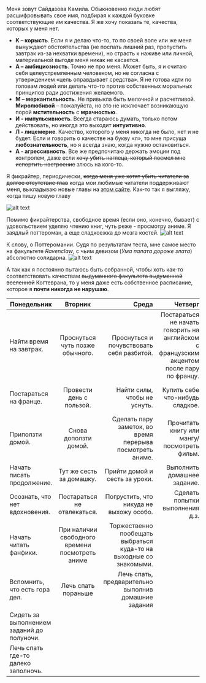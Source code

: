 Меня зовут Сайдазова Камила. Обыкновенно люди любят расшифровывать свое имя, подбирая к каждой буковке соответствующие им качества. Я же хочу показать те, качества, которых у меня нет.
* **К – корысть**. Если я и делаю что-то, то по своей воле или же меня вынуждают обстоятельства (не поспать лишний раз, пропустить завтрак из-за нехватки времени), но страсть к наживе или личной, материальной выгоде меня никак не касается.
* **А – амбициозность**. Точно не про меня. Может быть, я и считаю себя целеустремленным человеком, но не согласна с утверждением «цель оправдывает средства». Я не готова идти по головам людей или делать что-то против собственных моральных принципов ради достижения желаемого. 
* **М – меркантильность**. Не привыкла быть мелочной и расчетливой. **Миролюбивой** – пожалуйста, но это не исключает возникающую порой **мстительность** с **мрачностью**.
* **И - импульсивность**. Всегда стараюсь думать, только потом действовать, но иногда это выходит **интуитивно**.
* **Л - лицемерие**. Качество, которого у меня никогда не было, нет и не будет. Если и говорить о качестве на букву «л», то мне присуща **любознательность**, но я всегда знаю, когда нужно остановиться.
* **А - агрессивность**. Все же предпочитаю держать эмоции под контролем, даже если ~~хочу убить наглеца, который посмел мне испортить настроение~~ злюсь на кого-то.


Я фикрайтер, периодически, ~~когда меня уже хотят убить читатели за долгое отсутствие глав~~ когда мои любимые читатели поддерживают меня, выкладываю новые главы на [этом сайте](http:/ficbook.net). Как-то так я выгляжу, когда пишу новую главу
 
![alt text](https://i.pinimg.com/originals/65/09/ba/6509baa954eb38d0ba6939bf078c8030.gif)

Помимо фикрайтерства, свободное время (если оно, конечно, бывает) с удовольствием уделяю чтению книг, чуть реже - просмотру аниме.
Я заядлый поттероман, а еще сладкоежка до мозга костей.
![alt text](http://i29.beon.ru/83/18/2251883/24/95551624/373a588dc51f.gif)

К слову, о Поттеромании. Судя по результатам теста, мне самое место на факультете _Ravenclaw_, с чьим девизом (_Ума палата дороже злата_) абсолютно солидарна.
![alt text](https://orig00.deviantart.net/cdfb/f/2012/184/8/f/8f8c9cd42a2f48cf435500ffac847a1d-d55pwqg.jpg)

А так как я постоянно пытаюсь быть собранной, чтобы хоть как-то соответствовать качествам ~~выдуманного факультета выдуманной вселенной~~ Когтеврана, то у меня даже есть собственное расписание, которое я __почти никогда не нарушаю__.

| Понедельник        | Вторник          | Среда  | Четверг | Пятница |
| ------------- |:-------------:| -----:| -----:| -----:| 
|  Найти время на завтрак.      | Проснуться чуть позже обычного. | Проснуться и почувствовать себя разбитой.|Постараться не начать говорить на английском с французским акцентом после пару по францу.| |Встать с утра и вспомнить, что обещала начать делать зарядку с начала недели.
| Постараться на франце.     | Провести день с пользой.    |Найти силы, чтобы не уснуть. |Купить себе что-нибудь сладкое. | Отложить это на следующую неделю |
| Приползти домой. | Снова доползти домой.   |Сделать пару заметок, во время перерыва посмотреть аниме. |Прочитать книгу или мангу/посмотреть фильм.| Пережить день и блиц с головной болью. |
|  Начать писать продолжение. | Тут же сесть за домашку.     |Прийти домой и сесть за уроки. |Выполнить домашнее задание.| Прийти домой|
|  Осознать, что нет вдохновения. | Постараться не отвлекаться.    |Погрустить, что никуда не выхожу особо. | Сделать попытки выполнения д.з.|
|  Начать читать фанфики. |При наличии свободного времени посмотреть аниме| Торжественно пообещать выбраться куда-то на выходные со знакомыми.| |Решить отложить это на выходные и лечь спать.|
|  Вспомнить, что есть гора дел. |Лечь спать пораньше| Лечь спать, предварительно выполнив домашние задания|
|  Сидеть за выполнением заданий до полуночи. 
|  Лечь спать где-то далеко заполночь. 
